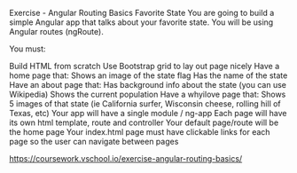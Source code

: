 Exercise - Angular Routing Basics
Favorite State
You are going to build a simple Angular app that talks about your favorite state. You will be using Angular routes (ngRoute).

You must:

Build HTML from scratch
Use Bootstrap grid to lay out page nicely
Have a home page that:
Shows an image of the state flag
Has the name of the state
Have an about page that:
Has background info about the state (you can use Wikipedia)
Shows the current population
Have a whyilove page that:
Shows 5 images of that state (ie California surfer, Wisconsin cheese, rolling hill of Texas, etc)
Your app will have a single module / ng-app
Each page will have its own html template, route and controller
Your default page/route will be the home page
Your index.html page must have clickable links for each page so the user can navigate between pages

https://coursework.vschool.io/exercise-angular-routing-basics/